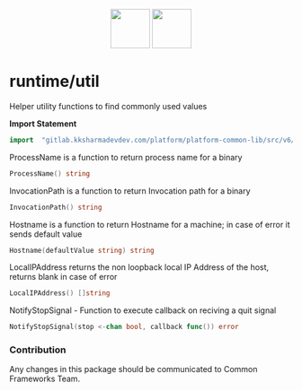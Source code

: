 <p align="center">
<img height=70px src="docs/images/logo.png">
<img height=70px src="docs/images/Go-Logo_Blue.png">
</p>

# runtime/util

Helper utility functions to find commonly used values

**Import Statement**

```go
import	"gitlab.kksharmadevdev.com/platform/platform-common-lib/src/v6/runtime/util"
```

ProcessName is a function to return process name for a binary

```go
ProcessName() string
```

InvocationPath is a function to return Invocation path for a binary

```go
InvocationPath() string
```

Hostname is a function to return Hostname for a machine; in case of error it sends default value

```go
Hostname(defaultValue string) string
```

LocalIPAddress returns the non loopback local IP Address of the host, returns blank in case of error

```go
LocalIPAddress() []string
```

NotifyStopSignal - Function to execute callback on reciving a quit signal

```go
NotifyStopSignal(stop <-chan bool, callback func()) error
```

### Contribution

Any changes in this package should be communicated to Common Frameworks Team.
